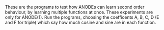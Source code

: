These are the programs to test how ANODEs can learn second order behaviour, by learning multiple functions at once. 
These experiments are only for ANODE(1). Run the programs, choosing the coefficents A, B, C, D (E and F for triple)
which say how much cosine and sine are in each function. 